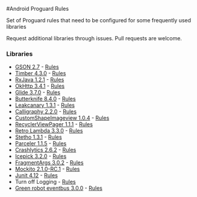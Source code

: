 #Android Proguard Rules

Set of Proguard rules that need to be configured for some frequently used libraries 

Request additional libraries through issues. Pull requests are welcome.

### Libraries
* [GSON 2.7](https://github.com/google/gson) - [Rules](rules/Gson.pro)
* [Timber 4.3.0](https://github.com/JakeWharton/timber) - [Rules](rules/Timber.pro)
* [RxJava 1.2.1](https://github.com/ReactiveX/RxAndroid) - [Rules](rules/RxJava.pro)
* [OkHttp 3.4.1](https://github.com/square/okhttp) - [Rules](rules/OkHttp.pro)
* [Glide 3.7.0](https://github.com/bumptech/glide) - [Rules](rules/Glide.pro)
* [Butterknife 8.4.0](https://github.com/JakeWharton/butterknife) - [Rules](rules/Butterknife.pro)
* [Leakcanary 1.3.1](https://github.com/square/leakcanary) - [Rules](rules/Leakcanary.pro)
* [Calligraphy 2.2.0](https://github.com/chrisjenx/Calligraphy) - [Rules](rules/Calligraphy.pro)
* [CustomShapeImageview 1.0.4](https://github.com/MostafaGazar/CustomShapeImageView) - [Rules](rules/CustomShapeImageview.pro)
* [RecyclerViewPager 1.1.1](https://github.com/lsjwzh/RecyclerViewPager) - [Rules](rules/RecyclerViewPager.pro)
* [Retro Lambda 3.3.0](https://github.com/evant/gradle-retrolambda) - [Rules](rules/RetroLambda.pro)
* [Stetho 1.3.1](https://github.com/facebook/stetho) - [Rules](rules/Stetho.pro)
* [Parceler 1.1.5](https://github.com/johncarl81/parceler) - [Rules](rules/Parceler.pro)
* [Crashlytics 2.6.2](https://try.crashlytics.com/) - [Rules](rules/Crashlytics.pro)
* [Icepick 3.2.0](https://github.com/frankiesardo/icepick) - [Rules](rules/Icepick.pro)
* [FragmentArgs 3.0.2](https://github.com/sockeqwe/fragmentargs) - [Rules](rules/FragmentArgs.pro)
* [Mockito 2.1.0-RC.1](https://github.com/mockito/mockito) - [Rules](rules/Mockito.pro)
* [Junit 4.12](http://junit.org/junit4/) - [Rules](rules/Junit.pro)
* Turn off Logging - [Rules](rules/TurnOffLogging.pro)
* [Green robot eventbus 3.0.0](http://greenrobot.org/eventbus/) - [Rules](rules/EventBus.pro)
